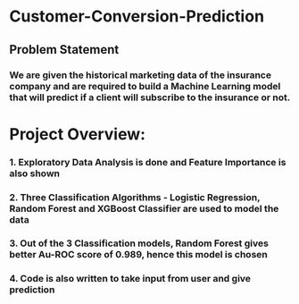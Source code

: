 # Customer-Conversion-Prediction
## Problem Statement
### We are given the historical marketing data of the insurance company and are required to build a Machine Learning model that will predict if a client will subscribe to the insurance or not. 
# Project Overview:
### 1. Exploratory Data Analysis is done and Feature Importance is also shown
### 2. Three Classification Algorithms - Logistic Regression, Random Forest and XGBoost Classifier are used to model the data
### 3. Out of the 3 Classification models, Random Forest gives better Au-ROC score of 0.989, hence this model is chosen
### 4. Code is also written to take input from user and give prediction
